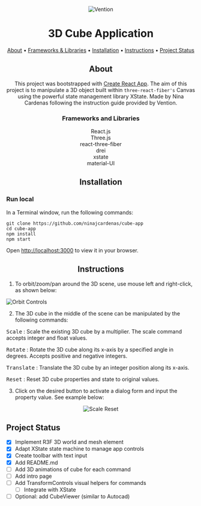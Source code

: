 <div align="center">

![Vention](https://mma.prnewswire.com/media/1925111/Vention_Vention_announces_MachineCloud__the_first_of_its_kind_so.jpg?p=facebook)
# 3D Cube Application


[About](#about) •
[Frameworks & Libraries](#frameworks-and-libraries) •
[Installation](#installation) •
[Instructions](#instructions) •
[Project Status](#project-status)


## About

This project was bootstrapped with [Create React App](https://github.com/facebook/create-react-app). 
The aim of this project is to manipulate a 3D object built within `three-react-fiber's` Canvas using the powerful state management library XState.
Made by Nina Cardenas following the instruction guide provided by Vention. 

### Frameworks and Libraries

React.js\
Three.js\
react-three-fiber\
drei\
xstate\
material-UI


## Installation

</div>

### Run local
In a Terminal window, run the following commands:
````
git clone https://github.com/ninajcardenas/cube-app
cd cube-app
npm install
npm start
````

Open [http://localhost:3000](http://localhost:3000) to view it in your browser.

<div align="center">

## Instructions

</div>

1. To orbit/zoom/pan around the 3D scene, use mouse left and right-click, as shown below:

![Orbit Controls](gifs/pan-gif.gif)

2. The 3D cube in the middle of the scene can be manipulated by the following commands:

<kbd> Scale</kbd> : Scale the existing 3D cube by a multiplier. The scale command accepts integer and float values.

<n><kbd> Rotate</kbd> : Rotate the 3D cube along its x-axis by a specified angle in degrees. Accepts positive and negative integers.

<kbd> Translate</kbd> : Translate the 3D cube by an integer position along its x-axis.

<n><kbd> Reset</kbd> : Reset 3D cube properties and state to original values.



3. Click on the desired button to activate a dialog form and input the property value. See example below:

<div align="center">

![Scale Reset](gifs/scale-reset.gif)

</div>

## Project Status

- [x] Implement R3F 3D world and mesh element
- [x] Adapt XState state machine to manage app controls
- [x] Create toolbar with text input
- [x] Add README.md
- [ ] Add 3D animations of cube for each command
- [ ] Add intro page
- [ ] Add TransformControls visual helpers for commands
  - [ ] Integrate with XState
- [ ] Optional: add CubeViewer (similar to Autocad)

